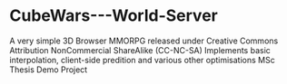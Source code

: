 # CubeWars---World-Server

A very simple 3D Browser MMORPG released under Creative Commons Attribution NonCommercial ShareAlike (CC-NC-SA)
Implements basic interpolation, client-side predition and various other optimisations
MSc Thesis Demo Project
